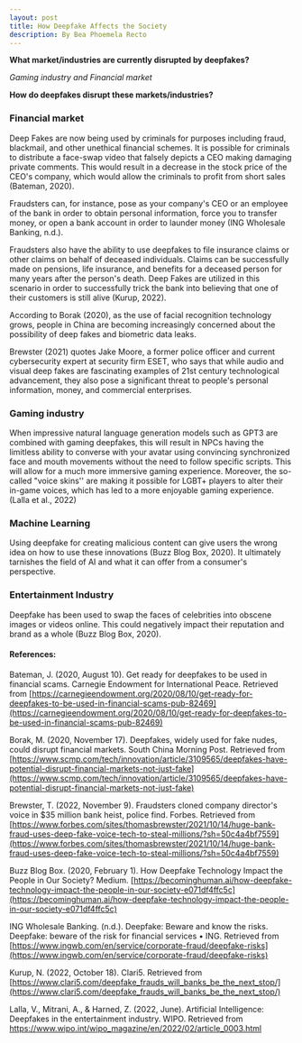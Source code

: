 ```yaml
---
layout: post
title: How Deepfake Affects the Society
description: By Bea Phoemela Recto
---
```


**What market/industries are currently disrupted by deepfakes?**

_Gaming industry and Financial market_

**How do deepfakes disrupt these markets/industries?**
  
  
### Financial market

Deep Fakes are now being used by criminals for purposes including fraud, blackmail, and other unethical financial schemes. It is possible for criminals to distribute a face-swap video that falsely depicts a CEO making damaging private comments. This would result in a decrease in the stock price of the CEO's company, which would allow the criminals to profit from short sales (Bateman, 2020).

Fraudsters can, for instance, pose as your company's CEO or an employee of the bank in order to obtain personal information, force you to transfer money, or open a bank account in order to launder money (ING Wholesale Banking, n.d.).

Fraudsters also have the ability to use deepfakes to file insurance claims or other claims on behalf of deceased individuals. Claims can be successfully made on pensions, life insurance, and benefits for a deceased person for many years after the person's death. Deep Fakes are utilized in this scenario in order to successfully trick the bank into believing that one of their customers is still alive (Kurup, 2022).

According to Borak (2020), as the use of facial recognition technology grows, people in China are becoming increasingly concerned about the possibility of deep fakes and biometric data leaks. 

Brewster (2021) quotes Jake Moore, a former police officer and current cybersecurity expert at security firm ESET, who says that while audio and visual deep fakes are fascinating examples of 21st century technological advancement, they also pose a significant threat to people's personal information, money, and commercial enterprises.

### Gaming industry

When impressive natural language generation models such as GPT3 are combined with gaming deepfakes, this will result in NPCs having the limitless ability to converse with your avatar using convincing synchronized face and mouth movements without the need to follow specific scripts. This will allow for a much more immersive gaming experience. Moreover, the so-called "voice skins'' are making it possible for LGBT+ players to alter their in-game voices, which has led to a more enjoyable gaming experience. (Lalla et al., 2022)

### Machine Learning

Using deepfake for creating malicious content can give users the wrong idea on how to use these innovations (Buzz Blog Box, 2020). It ultimately tarnishes the field of AI and what it can offer from a consumer's perspective.

### Entertainment Industry

Deepfake has been used to swap the faces of celebrities into obscene images or videos online. This could negatively impact their reputation and brand as a whole (Buzz Blog Box, 2020).



#### References: 

Bateman, J. (2020, August 10). Get ready for deepfakes to be used in financial scams. Carnegie Endowment for International Peace. Retrieved from [https://carnegieendowment.org/2020/08/10/get-ready-for-deepfakes-to-be-used-in-financial-scams-pub-82469](https://carnegieendowment.org/2020/08/10/get-ready-for-deepfakes-to-be-used-in-financial-scams-pub-82469)

Borak, M. (2020, November 17). Deepfakes, widely used for fake nudes, could disrupt financial markets. South China Morning Post. Retrieved from [https://www.scmp.com/tech/innovation/article/3109565/deepfakes-have-potential-disrupt-financial-markets-not-just-fake](https://www.scmp.com/tech/innovation/article/3109565/deepfakes-have-potential-disrupt-financial-markets-not-just-fake)

Brewster, T. (2022, November 9). Fraudsters cloned company director's voice in $35 million bank heist, police find. Forbes. Retrieved from [https://www.forbes.com/sites/thomasbrewster/2021/10/14/huge-bank-fraud-uses-deep-fake-voice-tech-to-steal-millions/?sh=50c4a4bf7559](https://www.forbes.com/sites/thomasbrewster/2021/10/14/huge-bank-fraud-uses-deep-fake-voice-tech-to-steal-millions/?sh=50c4a4bf7559)

Buzz Blog Box. (2020, February 1). How Deepfake Technology Impact the People in Our Society? Medium. [https://becominghuman.ai/how-deepfake-technology-impact-the-people-in-our-society-e071df4ffc5c](https://becominghuman.ai/how-deepfake-technology-impact-the-people-in-our-society-e071df4ffc5c)

ING Wholesale Banking. (n.d.). Deepfake: Beware and know the risks. Deepfake: beware of the risk for financial services • ING. Retrieved from [https://www.ingwb.com/en/service/corporate-fraud/deepfake-risks](https://www.ingwb.com/en/service/corporate-fraud/deepfake-risks)

Kurup, N. (2022, October 18). Clari5. Retrieved from [https://www.clari5.com/deepfake_frauds_will_banks_be_the_next_stop/](https://www.clari5.com/deepfake_frauds_will_banks_be_the_next_stop/)

Lalla, V., Mitrani, A., & Harned, Z. (2022, June). Artificial Intelligence: Deepfakes in the entertainment industry. WIPO. Retrieved from [https://www.wipo.int/wipo_magazine/en/2022/02/article_0003.html ](https://www.wipo.int/wipo_magazine/en/2022/02/article_0003.html )
